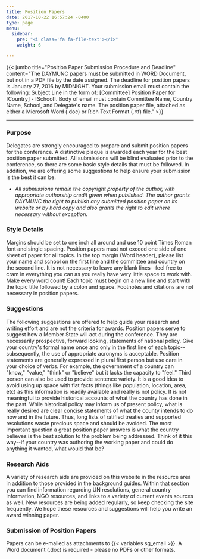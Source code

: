 ```yaml
---
title: Position Papers
date: 2017-10-22 16:57:24 -0400
type: page
menu:
  sidebar:
    pre: "<i class='fa fa-file-text'></i>"
    weight: 6

---
```

{{< jumbo title="Position Paper Submission Procedure and Deadline"
          content="The DAYMUNC papers must be submitted in WORD Document, but not in a PDF file by the date assigned. The deadline for position papers is January 27, 2016 by MIDNIGHT. Your submission email must contain the following: Subject Line in the form of: [Committee] Position Paper for [Country] - [School]. Body of email must contain Committee Name, Country Name, School, and Delegate's name. The position paper file, attached as either a Microsoft Word (.doc) or Rich Text Format (.rtf) file." >}}


---

### Purpose
Delegates are strongly encouraged to prepare and submit position papers for the conference. A distinctive plaque is awarded each year for the best position paper submitted. All submissions will be blind evaluated prior to the conference, so there are some basic style details that must be followed. In addition, we are offering some suggestions to help ensure your submission is the best it can be.

* _All submissions remain the copyright property of the author, with appropriate authorship credit given when published. The author grants DAYMUNC the right to publish any submitted position paper on its website or by hard copy and also grants the right to edit where necessary without exception._

### Style Details
Margins should be set to one inch all around and use 10 point Times Roman font and single spacing. Position papers must not exceed one side of one sheet of paper for all topics. In the top margin (Word header), please list your name and school on the first line and the committee and country on the second line. It is not necessary to leave any blank lines--feel free to cram in everything you can as you really have very little space to work with. Make every word count! Each topic must begin on a new line and start with the topic title followed by a colon and space. Footnotes and citations are not necessary in position papers.

### Suggestions
The following suggestions are offered to help guide your research and writing effort and are not the criteria for awards. Position papers serve to suggest how a Member State will act during the conference. They are necessarily prospective, forward looking, statements of national policy.
Give your country's formal name once and only in the first line of each topic--subsequently, the use of appropriate acronyms is acceptable.
Position statements are generally expressed in plural first person but use care in your choice of verbs. For example, the government of a country can "know," "value," "think" or "believe" but it lacks the capacity to "feel." Third person can also be used to provide sentence variety.
It is a good idea to avoid using up space with flat facts (things like population, location, area, etc) as this information is readily available and really is not policy.
It is not meaningful to provide historical accounts of what the country has done in the past. While historical policy may inform us of present policy, what is really desired are clear concise statements of what the county intends to do now and in the future. Thus, long lists of ratified treaties and supported resolutions waste precious space and should be avoided.
The most important question a great position paper answers is what the country believes is the best solution to the problem being addressed. Think of it this way--if your country was authoring the working paper and could do anything it wanted, what would that be?


### Research Aids
A variety of research aids are provided on this website in the resource area in addition to those provided in the background guides. Within that section you can find information regarding UN resolutions, general country information, NGO resources, and links to a variety of current events sources as well. New resources are being added regularly, so keep checking the site frequently. We hope these resources and suggestions will help you write an award winning paper.


### Submission of Position Papers
Papers can be e-mailed as attachments to {{< variables sg_email >}}. A Word document (.doc) is required - please no PDFs or other formats.